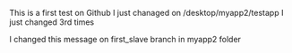 This is a first test on Github
I just chanaged on /desktop/myapp2/testapp
I just changed 3rd times



I changed this message on first_slave branch in myapp2 folder

